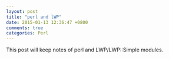 ```yaml
---
layout: post
title: "perl and lWP"
date: 2015-01-13 12:36:47 +0800
comments: true
categories: Perl		
---
```

This post will keep notes of perl and LWP/LWP::Simple modules.